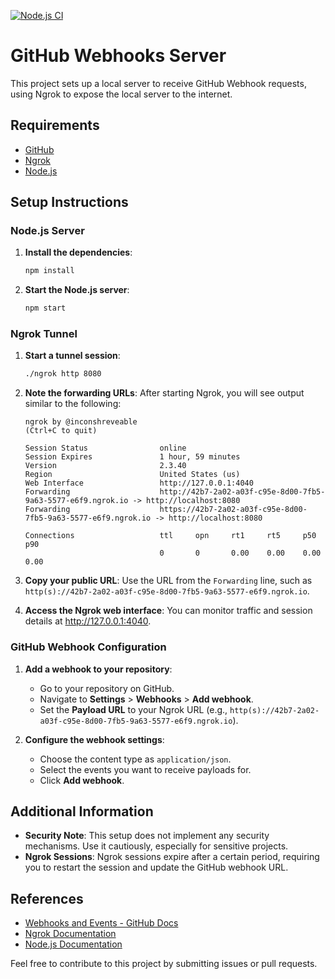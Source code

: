[![Node.js CI](https://github.com/alexandrelamberty/github-webhooks-server/actions/workflows/nodejs.yaml/badge.svg)](https://github.com/alexandrelamberty/github-webhooks-server/actions/workflows/nodejs.yaml)

# GitHub Webhooks Server

This project sets up a local server to receive GitHub Webhook requests, using
Ngrok to expose the local server to the internet.

## Requirements

- [GitHub](https://github.com/)
- [Ngrok](https://ngrok.com/)
- [Node.js](https://nodejs.org/)

## Setup Instructions

### Node.js Server

1. **Install the dependencies**:

   ```bash
   npm install
   ```

2. **Start the Node.js server**:

   ```bash
   npm start
   ```

### Ngrok Tunnel

1. **Start a tunnel session**:

   ```bash
   ./ngrok http 8080
   ```

2. **Note the forwarding URLs**:
   After starting Ngrok, you will see output similar to the following:

   ```plaintext
   ngrok by @inconshreveable                                                                                          (Ctrl+C to quit)

   Session Status                online
   Session Expires               1 hour, 59 minutes
   Version                       2.3.40
   Region                        United States (us)
   Web Interface                 http://127.0.0.1:4040
   Forwarding                    http://42b7-2a02-a03f-c95e-8d00-7fb5-9a63-5577-e6f9.ngrok.io -> http://localhost:8080
   Forwarding                    https://42b7-2a02-a03f-c95e-8d00-7fb5-9a63-5577-e6f9.ngrok.io -> http://localhost:8080

   Connections                   ttl     opn     rt1     rt5     p50     p90
                                 0       0       0.00    0.00    0.00    0.00
   ```

3. **Copy your public URL**:
   Use the URL from the `Forwarding` line, such as `http(s)://42b7-2a02-a03f-c95e-8d00-7fb5-9a63-5577-e6f9.ngrok.io`.

4. **Access the Ngrok web interface**:
   You can monitor traffic and session details at <http://127.0.0.1:4040>.

### GitHub Webhook Configuration

1. **Add a webhook to your repository**:
   - Go to your repository on GitHub.
   - Navigate to **Settings** > **Webhooks** > **Add webhook**.
   - Set the **Payload URL** to your Ngrok URL (e.g.,
   `http(s)://42b7-2a02-a03f-c95e-8d00-7fb5-9a63-5577-e6f9.ngrok.io`).

2. **Configure the webhook settings**:
   - Choose the content type as `application/json`.
   - Select the events you want to receive payloads for.
   - Click **Add webhook**.

## Additional Information

- **Security Note**: This setup does not implement any security mechanisms. Use
it cautiously, especially for sensitive projects.
- **Ngrok Sessions**: Ngrok sessions expire after a certain period, requiring
you to restart the session and update the GitHub webhook URL.

## References

- [Webhooks and Events - GitHub Docs](https://docs.github.com/en/developers/webhooks-and-events)
- [Ngrok Documentation](https://ngrok.com/docs)
- [Node.js Documentation](https://nodejs.org/en/docs/)

Feel free to contribute to this project by submitting issues or pull requests.
